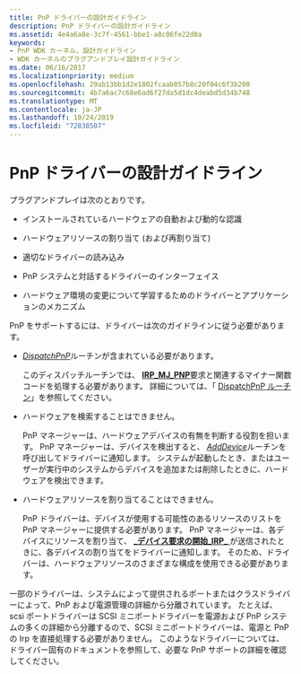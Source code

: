 ```yaml
---
title: PnP ドライバーの設計ガイドライン
description: PnP ドライバーの設計ガイドライン
ms.assetid: 4e4a6a8e-3c7f-4561-bbe1-a8c06fe22d0a
keywords:
- PnP WDK カーネル、設計ガイドライン
- WDK カーネルのプラグアンドプレイ設計ガイドライン
ms.date: 06/16/2017
ms.localizationpriority: medium
ms.openlocfilehash: 29ab13bb1d2e1802fcaab057b8c20f04c6f3b200
ms.sourcegitcommit: 4b7a6ac7c68e6ad6f27da5d1dc4deabd5d34b748
ms.translationtype: MT
ms.contentlocale: ja-JP
ms.lasthandoff: 10/24/2019
ms.locfileid: "72838507"
---
```

# <a name="pnp-driver-design-guidelines"></a>PnP ドライバーの設計ガイドライン





プラグアンドプレイは次のとおりです。

-   インストールされているハードウェアの自動および動的な認識

-   ハードウェアリソースの割り当て (および再割り当て)

-   適切なドライバーの読み込み

-   PnP システムと対話するドライバーのインターフェイス

-   ハードウェア環境の変更について学習するためのドライバーとアプリケーションのメカニズム

PnP をサポートするには、ドライバーは次のガイドラインに従う必要があります。

-   [*DispatchPnP*](https://docs.microsoft.com/windows-hardware/drivers/kernel/dispatchpnp-routines#feedback)ルーチンが含まれている必要があります。

    このディスパッチルーチンでは、 [**IRP\_MJ\_PNP**](https://docs.microsoft.com/windows-hardware/drivers/kernel/irp-mj-pnp)要求と関連するマイナー関数コードを処理する必要があります。 詳細については、「 [DispatchPnP ルーチン](dispatchpnp-routines.md)」を参照してください。

-   ハードウェアを検索することはできません。

    PnP マネージャーは、ハードウェアデバイスの有無を判断する役割を担います。 PnP マネージャーは、デバイスを検出すると、 [*AddDevice*](https://docs.microsoft.com/windows-hardware/drivers/ddi/wdm/nc-wdm-driver_add_device)ルーチンを呼び出してドライバーに通知します。 システムが起動したとき、またはユーザーが実行中のシステムからデバイスを追加または削除したときに、ハードウェアを検出できます。

-   ハードウェアリソースを割り当てることはできません。

    PnP ドライバーは、デバイスが使用する可能性のあるリソースのリストを PnP マネージャーに提供する必要があります。 PnP マネージャーは、各デバイスにリソースを割り当て、 [ **\_デバイス要求の開始\_IRP\_** ](https://docs.microsoft.com/windows-hardware/drivers/kernel/irp-mn-start-device)が送信されたときに、各デバイスの割り当てをドライバーに通知します。 そのため、ドライバーは、ハードウェアリソースのさまざまな構成を使用できる必要があります。

一部のドライバーは、システムによって提供されるポートまたはクラスドライバーによって、PnP および電源管理の詳細から分離されています。 たとえば、scsi ポートドライバーは SCSI ミニポートドライバーを電源および PnP システムの多くの詳細から分離するので、SCSI ミニポートドライバーは、電源と PnP の Irp を直接処理する必要がありません。 このようなドライバーについては、ドライバー固有のドキュメントを参照して、必要な PnP サポートの詳細を確認してください。

 

 




